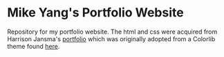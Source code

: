 # Mike Yang's Portfolio Website

Repository for my portfolio website. The html and css were acquired from Harrison Jansma's <a href="https://harrisonjansma.com/">portfolio</a> which was originally adopted from a Colorlib theme found <a href="https://colorlib.com/wp/template/personal/">here</a>.
